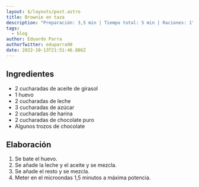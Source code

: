 ```yaml
---
layout: $/layouts/post.astro
title: Brownie en taza
description: "Preparación: 3,5 min | Tiempo total: 5 min | Raciones: 1"
tags:
  - blog
author: Eduardo Parra
authorTwitter: eduparra90
date: 2022-10-13T21:51:46.886Z
---
```

## Ingredientes

- 2 cucharadas de aceite de girasol
- 1 huevo
- 2 cucharadas de leche
- 3 cucharadas de azúcar
- 2 cucharadas de harina
- 2 cucharadas de chocolate puro
- Algunos trozos de chocolate

## Elaboración

1. Se bate el huevo.
2. Se añade la leche y el aceite y se mezcla.
3. Se añade el resto y se mezcla.
4. Meter en el microondas 1,5 minutos a máxima potencia.